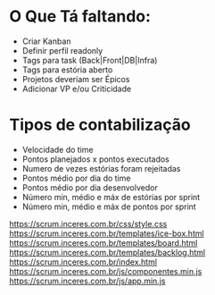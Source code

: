 # O Que Tá faltando:

* Criar Kanban
* Definir perfil readonly
* Tags para task (Back|Front|DB|Infra)
* Tags para estória aberto
* Projetos deveriam ser Épicos
* Adicionar VP e/ou Criticidade

# Tipos de contabilização

* Velocidade do time
* Pontos planejados x pontos executados
* Numero de vezes estórias foram rejeitadas
* Pontos médio por dia do time
* Pontos médio por dia desenvolvedor
* Número min, médio e máx de estórias por sprint
* Número min, médio e máx de pontos por sprint


https://scrum.inceres.com.br/css/style.css
https://scrum.inceres.com.br/templates/ice-box.html
https://scrum.inceres.com.br/templates/board.html
https://scrum.inceres.com.br/templates/backlog.html
https://scrum.inceres.com.br/index.html
https://scrum.inceres.com.br/js/componentes.min.js
https://scrum.inceres.com.br/js/app.min.js
